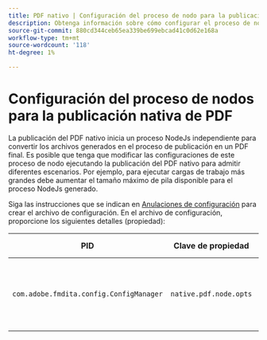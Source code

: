 ```yaml
---
title: PDF nativo | Configuración del proceso de nodo para la publicación de PDF nativo
description: Obtenga información sobre cómo configurar el proceso de nodo para la publicación nativa de PDF
source-git-commit: 880cd344ceb65ea339be699ebcad41c0d62e168a
workflow-type: tm+mt
source-wordcount: '118'
ht-degree: 1%

---
```


# Configuración del proceso de nodos para la publicación nativa de PDF

La publicación del PDF nativo inicia un proceso NodeJs independiente para convertir los archivos generados en el proceso de publicación en un PDF final. Es posible que tenga que modificar las configuraciones de este proceso de nodo ejecutando la publicación del PDF nativo para admitir diferentes escenarios. Por ejemplo, para ejecutar cargas de trabajo más grandes debe aumentar el tamaño máximo de pila disponible para el proceso NodeJs generado.

Siga las instrucciones que se indican en [Anulaciones de configuración](../cs-install-guide/download-install-additional-config-override.md) para crear el archivo de configuración. En el archivo de configuración, proporcione los siguientes detalles (propiedad):

| PID | Clave de propiedad | Valor de propiedad |
|---|---|---|
| `com.adobe.fmdita.config.ConfigManager` | `native.pdf.node.opts` | Valor de cadena para establecer cualquier estándar `NODE_OPTIONS`.<BR> Valor predeterminado: |

